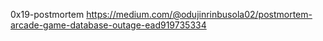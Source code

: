 0x19-postmortem
https://medium.com/@odujinrinbusola02/postmortem-arcade-game-database-outage-ead919735334
